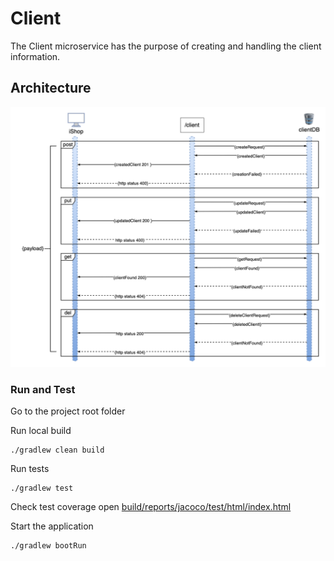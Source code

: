 # Client

The Client microservice has the purpose of creating and handling the client information.

## Architecture

![Component View](../architecture-diagrams/client-diagram.png "Component View")

### Run and Test

Go to the project root folder

Run local build
```
./gradlew clean build
```

Run tests
```
./gradlew test
```

Check test coverage
open [build/reports/jacoco/test/html/index.html](build/reports/jacoco/test/html/index.html)

Start the application
```
./gradlew bootRun
```